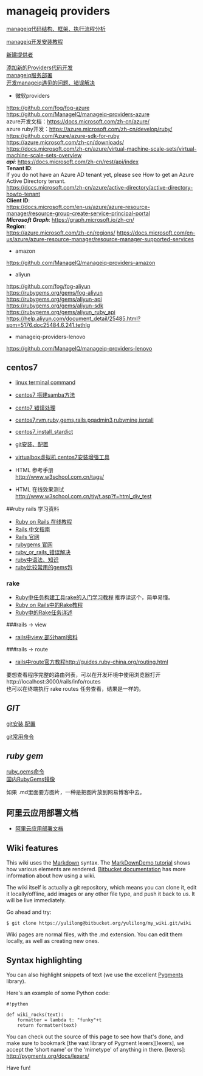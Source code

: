 # manageiq  providers 

[manageiq代码结构、框架、执行流程分析](https://bitbucket.org/yulilong/my_wiki/wiki/manageiq%E4%BB%A3%E7%A0%81%E7%BB%93%E6%9E%84%E3%80%81%E6%A1%86%E6%9E%B6%E3%80%81%E6%89%A7%E8%A1%8C%E6%B5%81%E7%A8%8B%E5%88%86%E6%9E%90)  

[manageiq开发安装教程](https://bitbucket.org/yulilong/my_wiki/wiki/manageiq%E5%BC%80%E5%8F%91%E5%AE%89%E8%A3%85%E6%95%99%E7%A8%8B)  

[新建提供者](https://bitbucket.org/yulilong/my_wiki/wiki/%E6%96%B0%E5%BB%BA%E6%8F%90%E4%BE%9B%E8%80%85)   

[添加新的Providers代码开发](https://bitbucket.org/yulilong/my_wiki/wiki/%E6%B7%BB%E5%8A%A0%E6%96%B0%E7%9A%84Providers%E4%BB%A3%E7%A0%81%E5%BC%80%E5%8F%91)      
[manageiq服务部署](https://bitbucket.org/yulilong/my_wiki/wiki/manageiq%E6%9C%8D%E5%8A%A1%E9%83%A8%E7%BD%B2)   
[开发manageiq遇见的问题、错误解决](https://bitbucket.org/yulilong/my_wiki/wiki/%E5%BC%80%E5%8F%91manageiq%E9%81%87%E8%A7%81%E7%9A%84%E9%97%AE%E9%A2%98%E3%80%81%E9%94%99%E8%AF%AF%E8%A7%A3%E5%86%B3)  


* 微软providers  

https://github.com/fog/fog-azure  
https://github.com/ManageIQ/manageiq-providers-azure     
azure开发文档：https://docs.microsoft.com/zh-cn/azure/      
azure ruby开发：https://azure.microsoft.com/zh-cn/develop/ruby/     
               https://github.com/Azure/azure-sdk-for-ruby     
https://azure.microsoft.com/zh-cn/downloads/     
https://docs.microsoft.com/zh-cn/azure/virtual-machine-scale-sets/virtual-machine-scale-sets-overview      
***api***: https://docs.microsoft.com/zh-cn/rest/api/index         
**Tenant ID**:     
If you do not have an Azure AD tenant yet, please see How to get an Azure Active Directory tenant.    
https://docs.microsoft.com/zh-cn/azure/active-directory/active-directory-howto-tenant      
**Client ID**:    
https://docs.microsoft.com/en-us/azure/azure-resource-manager/resource-group-create-service-principal-portal    
***Microsoft Graph***: https://graph.microsoft.io/zh-cn/           
**Region**:     
https://azure.microsoft.com/zh-cn/regions/ 
https://docs.microsoft.com/en-us/azure/azure-resource-manager/resource-manager-supported-services       

* amazon  

https://github.com/ManageIQ/manageiq-providers-amazon  

* aliyun

https://github.com/fog/fog-aliyun  
https://rubygems.org/gems/fog-aliyun  
https://rubygems.org/gems/aliyun-api  
https://rubygems.org/gems/aliyun-sdk  
https://rubygems.org/gems/aliyun_ruby_api                 
https://help.aliyun.com/document_detail/25485.html?spm=5176.doc25484.6.241.tethIg  

* manageiq-providers-lenovo  

https://github.com/ManageIQ/manageiq-providers-lenovo  


## centos7 
* [linux terminal command](https://bitbucket.org/yulilong/my_wiki/wiki/linux%20terminal%20command)
* [centos7 搭建samba方法](https://bitbucket.org/yulilong/my_wiki/wiki/centos7%20%E6%90%AD%E5%BB%BAsamba%E6%96%B9%E6%B3%95)
* [ cento7 错误处理](https://bitbucket.org/yulilong/my_wiki/wiki/cento7%20%E9%94%99%E8%AF%AF%E5%A4%84%E7%90%86)
* [centos7,rvm,ruby,gems,rails,pqadmin3,rubymine,isntall](https://bitbucket.org/yulilong/my_wiki/wiki/centos7,rvm,ruby,gems,rails,pqadmin3,rubymine,isntall)
* [centos7_install_stardict](https://bitbucket.org/yulilong/my_wiki/wiki/centos7_install_stardict)
* [git安装、配置](https://bitbucket.org/yulilong/my_wiki/wiki/git%E5%AE%89%E8%A3%85%E3%80%81%E9%85%8D%E7%BD%AE)
* [virtualbox虚拟机 centos7安装增强工具](https://bitbucket.org/yulilong/my_wiki/wiki/virtualbox%E8%99%9A%E6%8B%9F%E6%9C%BA%20centos7%E5%AE%89%E8%A3%85%E5%A2%9E%E5%BC%BA%E5%B7%A5%E5%85%B7)  

* HTML 参考手册  
http://www.w3school.com.cn/tags/  
* HTML 在线效果测试  
http://www.w3school.com.cn/tiy/t.asp?f=html_div_test

##ruby rails 学习资料

* [Ruby on Rails 在线教程](https://railstutorial-china.org/book/)          
* [Rails 中文指南](http://guides.ruby-china.org/)     
* [Rails 官网](http://rubyonrails.org/)        
* [rubygems 官网](https://rubygems.org/)   
* [ruby_or_rails_错误解决](https://bitbucket.org/yulilong/my_wiki/wiki/ruby_or_rails_%E9%94%99%E8%AF%AF%E8%A7%A3%E5%86%B3)
* [ruby中语法、知识](https://bitbucket.org/yulilong/my_wiki/wiki/ruby%E4%B8%AD%E8%AF%AD%E6%B3%95%E3%80%81%E7%9F%A5%E8%AF%86)  
* [ruby比较常用的gems包](https://bitbucket.org/yulilong/my_wiki/wiki/ruby%E6%AF%94%E8%BE%83%E5%B8%B8%E7%94%A8%E7%9A%84gems%E5%8C%85)

### rake
* [Ruby中任务构建工具rake的入门学习教程](https://bitbucket.org/yulilong/my_wiki/wiki/Ruby%E4%B8%AD%E4%BB%BB%E5%8A%A1%E6%9E%84%E5%BB%BA%E5%B7%A5%E5%85%B7rake%E7%9A%84%E5%85%A5%E9%97%A8%E5%AD%A6%E4%B9%A0%E6%95%99%E7%A8%8B)          推荐读这个，简单易懂。
* [Ruby on Rails中的Rake教程](https://bitbucket.org/yulilong/my_wiki/wiki/%20Ruby%20on%20Rails%E4%B8%AD%E7%9A%84Rake%E6%95%99%E7%A8%8B)
* [Ruby中的Rake任务详述](https://bitbucket.org/yulilong/my_wiki/wiki/Ruby%E4%B8%AD%E7%9A%84Rake%E4%BB%BB%E5%8A%A1%E8%AF%A6%E8%BF%B0)

###rails -> view
* [rails中view 部分haml资料](https://bitbucket.org/yulilong/my_wiki/wiki/rails%E4%B8%ADview%20%E9%83%A8%E5%88%86haml%E8%B5%84%E6%96%99)


###rails -> route
* [rails中route官方教程](http://guides.ruby-china.org/routing.html)http://guides.ruby-china.org/routing.html

要想查看程序完整的路由列表，可以在开发环境中使用浏览器打开 http://localhost:3000/rails/info/routes    
也可以在终端执行 rake routes 任务查看，结果是一样的。
 
## ***GIT*** ##

[git安装,配置](https://bitbucket.org/yulilong/my_wiki/wiki/git%E5%AE%89%E8%A3%85,%E9%85%8D%E7%BD%AE)

[git常用命令](https://bitbucket.org/yulilong/my_wiki/wiki/git%E5%B8%B8%E7%94%A8%E5%91%BD%E4%BB%A4)     

## ***ruby gem*** ##

[ruby_gems命令](https://bitbucket.org/yulilong/my_wiki/wiki/ruby_gems%E5%91%BD%E4%BB%A4)     
[国内RubyGems镜像](https://bitbucket.org/yulilong/my_wiki/wiki/%E5%9B%BD%E5%86%85RubyGems%E9%95%9C%E5%83%8F)

如果 .md里面要方图片，一种是把图片放到网易博客中去。

## 阿里云应用部署文档
* [阿里云应用部署文档](https://bitbucket.org/yulilong/my_wiki/wiki/%20%E9%98%BF%E9%87%8C%E4%BA%91%E5%BA%94%E7%94%A8%E9%83%A8%E7%BD%B2%E6%96%87%E6%A1%A3)

## Wiki features

This wiki uses the [Markdown](http://daringfireball.net/projects/markdown/) syntax. The [MarkDownDemo tutorial](https://bitbucket.org/tutorials/markdowndemo) shows how various elements are rendered. [Bitbucket documentation](https://confluence.atlassian.com/display/BITBUCKET/Use+a+wiki) has more information about how using a wiki.

The wiki itself is actually a git repository, which means you can clone it, edit it locally/offline, add images or any other file type, and push it back to us. It will be live immediately.

Go ahead and try:

```
$ git clone https://yulilong@bitbucket.org/yulilong/my_wiki.git/wiki
```

Wiki pages are normal files, with the .md extension. You can edit them locally, as well as creating new ones.

## Syntax highlighting


You can also highlight snippets of text (we use the excellent [Pygments][] library).

[Pygments]: http://pygments.org/


Here's an example of some Python code:

```
#!python

def wiki_rocks(text):
    formatter = lambda t: "funky"+t
    return formatter(text)
```


You can check out the source of this page to see how that's done, and make sure to bookmark [the vast library of Pygment lexers][lexers], we accept the 'short name' or the 'mimetype' of anything in there.
[lexers]: http://pygments.org/docs/lexers/


Have fun!